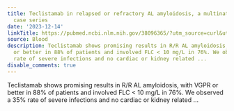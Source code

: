 ```yaml
---
title: Teclistamab in relapsed or refractory AL amyloidosis, a multinational retrospective
  case series
date: '2023-12-14'
linkTitle: https://pubmed.ncbi.nlm.nih.gov/38096365/?utm_source=curl&utm_medium=rss&utm_campaign=journals&utm_content=7603509&fc=None&ff=20231215170556&v=2.18.0
source: Blood
description: Teclistamab shows promising results in R/R AL amyloidosis, with VGPR
  or better in 88% of patients and involved FLC < 10 mg/L in 76%. We observed a 35%
  rate of severe infections and no cardiac or kidney related ...
disable_comments: true
---
```

Teclistamab shows promising results in R/R AL amyloidosis, with VGPR or better in 88% of patients and involved FLC < 10 mg/L in 76%. We observed a 35% rate of severe infections and no cardiac or kidney related ...